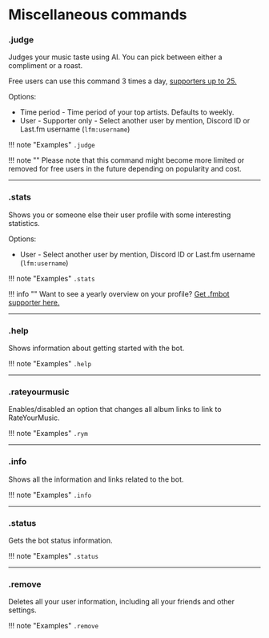 # Miscellaneous commands

### .judge

Judges your music taste using AI. You can pick between either a compliment or a roast.

Free users can use this command 3 times a day, <a href="/supporter/">supporters up to 25.</a>

Options:

* Time period - Time period of your top artists. Defaults to weekly.
* User - Supporter only - Select another user by mention, Discord ID or Last.fm username (`lfm:username`)

!!! note "Examples"
    `.judge`

!!! note ""
    Please note that this command might become more limited or removed for free users in the future depending on popularity and cost.

---

### .stats

Shows you or someone else their user profile with some interesting statistics.

Options:

* User - Select another user by mention, Discord ID or Last.fm username (`lfm:username`)

!!! note "Examples"
    `.stats`

!!! info ""
    Want to see a yearly overview on your profile? <a href="/supporter/">Get .fmbot supporter here.</a>

---

### .help 

Shows information about getting started with the bot.

!!! note "Examples"
    `.help`

---

### .rateyourmusic

Enables/disabled an option that changes all album links to link to RateYourMusic.

!!! note "Examples"
    `.rym`

---

### .info

Shows all the information and links related to the bot.

!!! note "Examples"
    `.info`

---
### .status

Gets the bot status information.

!!! note "Examples"
    `.status`

---
### .remove

Deletes all your user information, including all your friends and other settings.

!!! note "Examples"
    `.remove`


<script async src="https://pagead2.googlesyndication.com/pagead/js/adsbygoogle.js?client=ca-pub-5817610257612647"
     crossorigin="anonymous"></script>
<!-- In-docs -->
<ins class="adsbygoogle"
     style="display:block"
     data-ad-client="ca-pub-5817610257612647"
     data-ad-slot="9031186671"
     data-ad-format="auto"
     data-full-width-responsive="true"></ins>
<script>
     (adsbygoogle = window.adsbygoogle || []).push({});
</script>